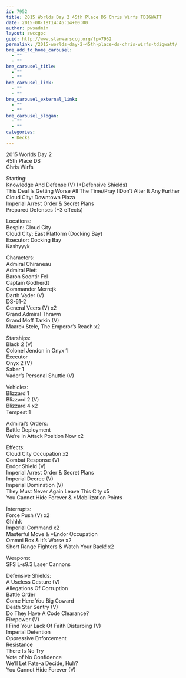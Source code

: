```yaml
---
id: 7952
title: 2015 Worlds Day 2 45th Place DS Chris Wirfs TDIGWATT
date: 2015-08-18T14:46:14+00:00
author: pwsadmin
layout: swccgpc
guid: http://www.starwarsccg.org/?p=7952
permalink: /2015-worlds-day-2-45th-place-ds-chris-wirfs-tdigwatt/
bre_add_to_home_carousel:
  - ""
  - ""
bre_carousel_title:
  - ""
  - ""
bre_carousel_link:
  - ""
  - ""
bre_carousel_external_link:
  - ""
  - ""
bre_carousel_slogan:
  - ""
  - ""
categories:
  - Decks
---
```

2015 Worlds Day 2  
45th Place DS  
Chris Wirfs

Starting:  
Knowledge And Defense (V) (+Defensive Shields)  
This Deal Is Getting Worse All The Time/Pray I Don&#8217;t Alter It Any Further  
Cloud City: Downtown Plaza  
Imperial Arrest Order & Secret Plans  
Prepared Defenses (+3 effects)

Locations:  
Bespin: Cloud City  
Cloud City: East Platform (Docking Bay)  
Executor: Docking Bay  
Kashyyyk

Characters:  
Admiral Chiraneau  
Admiral Piett  
Baron Soontir Fel  
Captain Godherdt  
Commander Merrejk  
Darth Vader (V)  
DS-61-2  
General Veers (V) x2  
Grand Admiral Thrawn  
Grand Moff Tarkin (V)  
Maarek Stele, The Emperor&#8217;s Reach x2

Starships:  
Black 2 (V)  
Colonel Jendon in Onyx 1  
Executor  
Onyx 2 (V)  
Saber 1  
Vader&#8217;s Personal Shuttle (V)

Vehicles:  
Blizzard 1  
Blizzard 2 (V)  
Blizzard 4 x2  
Tempest 1

Admiral&#8217;s Orders:  
Battle Deployment  
We&#8217;re In Attack Position Now x2

Effects:  
Cloud City Occupation x2  
Combat Response (V)  
Endor Shield (V)  
Imperial Arrest Order & Secret Plans  
Imperial Decree (V)  
Imperial Domination (V)  
They Must Never Again Leave This City x5  
You Cannot Hide Forever & *Mobilization Points

Interrupts:  
Force Push (V) x2  
Ghhhk  
Imperial Command x2  
Masterful Move & *Endor Occupation  
Ommni Box & It&#8217;s Worse x2  
Short Range Fighters & Watch Your Back! x2

Weapons:  
SFS L-s9.3 Laser Cannons

Defensive Shields:  
A Useless Gesture (V)  
Allegations Of Corruption  
Battle Order  
Come Here You Big Coward  
Death Star Sentry (V)  
Do They Have A Code Clearance?  
Firepower (V)  
I Find Your Lack Of Faith Disturbing (V)  
Imperial Detention  
Oppressive Enforcement  
Resistance  
There Is No Try  
Vote of No Confidence  
We&#8217;ll Let Fate-a Decide, Huh?  
You Cannot Hide Forever (V)